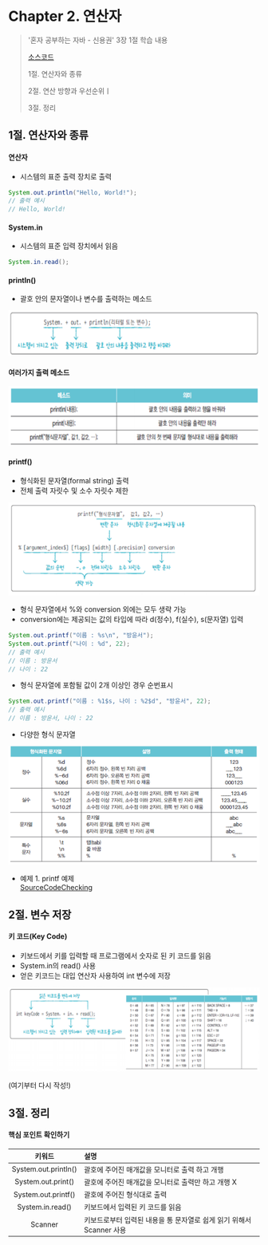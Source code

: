 #  Chapter 2. 연산자
> '혼자 공부하는 자바 - 신용권' 3장 1절 학습 내용
>
> [소스코드](https://github.com/BangYunseo/SelfStudyJava/tree/main/ch05_Operator)
> 
> 1절. 연산자와 종류
>
> 2절. 연산 방향과 우선순위ㅣ
>
> 3절. 정리

## 1절. 연산자와 종류
#### 연산자
* 시스템의 표준 출력 장치로 출력
```Java
System.out.println("Hello, World!");
// 출력 예시
// Hello, World!
```

#### System.in
* 시스템의 표준 입력 장치에서 읽음
```Java
System.in.read();
```

#### println()
* 괄호 안의 문자열이나 변수를 출력하는 메소드

![println](https://github.com/BangYunseo/TIL/blob/main/Language/Java/Image/ch04/println.PNG)

#### 여러가지 출력 메소드
          
![print](https://github.com/BangYunseo/TIL/blob/main/Language/Java/Image/ch04/print.PNG)

#### printf()
* 형식화된 문자열(formal string) 출력
* 전체 출력 자릿수 및 소수 자릿수 제한

![printf](https://github.com/BangYunseo/TIL/blob/main/Language/Java/Image/ch04/printf.PNG)

* 형식 문자열에서 %와 conversion 외에는 모두 생략 가능
* conversion에는 제공되는 값의 타입에 따라 d(정수), f(실수), s(문자열) 입력

```Java
System.out.printf("이름 : %s\n", "방윤서");
System.out.printf("나이 : %d", 22);
// 출력 예시
// 이름 : 방윤서
// 나이 : 22
```

* 형식 문자열에 포함될 값이 2개 이상인 경우 순번표시
```Java
System.out.printf("이름 : %1$s, 나이 : %2$d", "방윤서", 22);
// 출력 예시
// 이름 : 방윤서, 나이 : 22
```

* 다양한 형식 문자열

![print2](https://github.com/BangYunseo/TIL/blob/main/Language/Java/Image/ch04/print2.PNG)

* 예제 1. printf 예제      
[SourceCodeChecking](https://github.com/BangYunseo/SelfStudyJava/blob/main/ch04_VariableSystemIO/PrintfExample.java)

## 2절. 변수 저장
#### 키 코드(Key Code) 
* 키보드에서 키를 입력할 때 프로그램에서 숫자로 된 키 코드를 읽음
* System.in의 read() 사용
* 얻은 키코드는 대입 연산자 사용하여 int 변수에 저장

![keycode](https://github.com/BangYunseo/TIL/blob/main/Language/Java/Image/ch04/keycode.PNG)

(여기부터 다시 작성!)

## 3절. 정리
#### 핵심 포인트 확인하기

|키워드|설명|
|:---:|:---|
|System.out.println()|괄호에 주어진 매개값을 모니터로 출력 하고 개행 |
|System.out.print()|괄호에 주어진 매개값을 모니터로 출력만 하고 개행 X|
|System.out.printf()|괄호에 주어진 형식대로 출력|
|System.in.read()|키보드에서 입력된 키 코드를 읽음|
|Scanner|키보드로부터 입력된 내용을 통 문자열로 쉽게 읽기 위해서 Scanner 사용|
